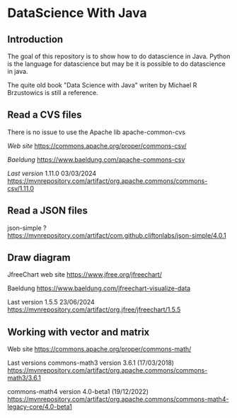 # DataScience With Java
## Introduction
The goal of this repository is to show how to do datascience in Java.
Python is the language for datascience but may be it is possible to do datascience in java.

The quite old book "Data Science with Java" writen by Michael R Brzustowics is still a reference.

## Read a CVS files

There is no issue to use the Apache lib apache-common-cvs

*Web site*
https://commons.apache.org/proper/commons-csv/

*Baeldung*
https://www.baeldung.com/apache-commons-csv

*Last version*
1.11.0 03/03/2024
https://mvnrepository.com/artifact/org.apache.commons/commons-csv/1.11.0

## Read a JSON files

json-simple ?
https://mvnrepository.com/artifact/com.github.cliftonlabs/json-simple/4.0.1

## Draw diagram

JfreeChart
web site https://www.jfree.org/jfreechart/

Baeldung 
https://www.baeldung.com/jfreechart-visualize-data


Last version 1.5.5 23/06/2024
https://mvnrepository.com/artifact/org.jfree/jfreechart/1.5.5


## Working with vector and matrix

Web site
https://commons.apache.org/proper/commons-math/


Last versions
commons-math3 version 3.6.1 (17/03/2018)
https://mvnrepository.com/artifact/org.apache.commons/commons-math3/3.6.1


commons-math4 version 4.0-beta1 (19/12/2022)
https://mvnrepository.com/artifact/org.apache.commons/commons-math4-legacy-core/4.0-beta1

